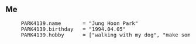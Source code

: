 ## Me
<pre>
     PARK4139.name       = "Jung Hoon Park" 
     PARK4139.birthday   = "1994.04.05"
     PARK4139.hobby      = ["walking with my dog", "make something", "IOT"]
</pre>
[//]: # (로고이미지 적용예정)

